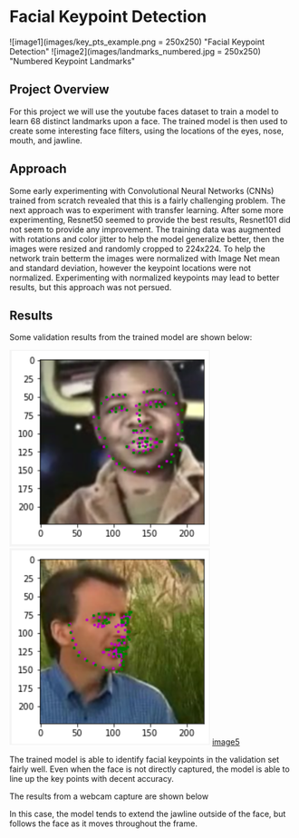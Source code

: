 # Facial Keypoint Detection

[//]: # (Image References)

![image1](images/key_pts_example.png = 250x250) "Facial Keypoint Detection"
![image2](images/landmarks_numbered.jpg = 250x250) "Numbered Keypoint Landmarks"


## Project Overview
For this project we will use the youtube faces dataset to train a model to learn 68 distinct landmarks upon a face. The trained model is then used to create some interesting face filters, using the locations of the eyes, nose, mouth, and jawline. 


## Approach

Some early experimenting with Convolutional Neural Networks (CNNs) trained from scratch revealed that this is a fairly challenging problem. The next approach was to experiment with transfer learning. After some more experimenting, Resnet50 seemed to provide the best results, Resnet101 did not seem to provide any improvement. The training data was augmented with rotations and color jitter to help the model generalize better, then the images were resized and randomly cropped to 224x224. To help the network train betterm the images were normalized with Image Net mean and standard deviation, however the keypoint locations were not normalized. Experimenting with normalized keypoints may lead to better results, but this approach was not persued. 


## Results
Some validation results from the trained model are shown below:

![image3](images/keypoint_results/result_1.PNG)
![image4](images/keypoint_results/result_2.PNG)
[image5](images/keypoint_results/result_3.PNG)

The trained model is able to identify facial keypoints in the validation set fairly well. Even when the face is not directly captured, the model is able to line up the key points with decent accuracy.

The results from a webcam capture are shown below

[image6]: /images/keypoints.gif

In this case, the model tends to extend the jawline outside of the face, but follows the face as it moves throughout the frame.
